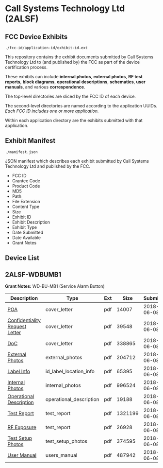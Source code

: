 # Call Systems Technology Ltd (2ALSF)
## FCC Device Exhibits

```
./fcc-id/application-id/exhibit-id.ext
```

This repository contains the exhibit documents submitted by Call Systems Technology Ltd to (and published by) the FCC as part of the device certification process.

These exhibits can include **internal photos**, **external photos**, **RF test reports**, **block diagrams**, **operational descriptions**, **schematics**, **user manuals**, and various **correspondence**.

The top-level directories are sliced by the FCC ID of each device.

The second-level directories are named according to the application UUIDs. *Each FCC ID includes one or more application.*

Within each application directory are the exhibits submitted with that application. 

## Exhibit Manifest

```
./manifest.json
```

JSON manifest which describes each exhibit submitted by Call Systems Technology Ltd and published by the FCC.

- FCC ID
- Grantee Code
- Product Code
- MD5
- Path
- File Extension
- Content Type
- Size
- Exhibit ID
- Exhibit Description
- Exhibit Type
- Date Submitted
- Date Available
- Grant Notes

## Device List
## 2ALSF-WDBUMB1
**Grant Notes:** WD-BU-MB1 (Service Alarm Button)

| Description | Type | Ext | Size | Submitted | Available |
| ----------- | ---- | --- | ---- | --------- | --------- |
| [POA](2ALSF-WDBUMB1/c8f9e4f7deaf82d2480042d514b7d184/3881422.pdf) | cover_letter | pdf | 14007 | 2018-06-08 | 2018-06-08 |
| [Confidentiality Request Letter](2ALSF-WDBUMB1/c8f9e4f7deaf82d2480042d514b7d184/3881423.pdf) | cover_letter | pdf | 39548 | 2018-06-08 | 2018-06-08 |
| [DoC](2ALSF-WDBUMB1/c8f9e4f7deaf82d2480042d514b7d184/3881427.pdf) | cover_letter | pdf | 338865 | 2018-06-08 | 2018-06-08 |
| [External Photos](2ALSF-WDBUMB1/c8f9e4f7deaf82d2480042d514b7d184/3881431.pdf) | external_photos | pdf | 204712 | 2018-06-08 | 2018-12-05 |
| [Label Info](2ALSF-WDBUMB1/c8f9e4f7deaf82d2480042d514b7d184/3881425.pdf) | id_label_location_info | pdf | 65395 | 2018-06-08 | 2018-06-08 |
| [Internal Photos](2ALSF-WDBUMB1/c8f9e4f7deaf82d2480042d514b7d184/3881432.pdf) | internal_photos | pdf | 996524 | 2018-06-08 | 2018-12-05 |
| [Operational Description](2ALSF-WDBUMB1/c8f9e4f7deaf82d2480042d514b7d184/3881424.pdf) | operational_description | pdf | 19188 | 2018-06-08 | 2018-06-08 |
| [Test Report](2ALSF-WDBUMB1/c8f9e4f7deaf82d2480042d514b7d184/3881426.pdf) | test_report | pdf | 1321199 | 2018-06-08 | 2018-06-08 |
| [RF Exposure](2ALSF-WDBUMB1/c8f9e4f7deaf82d2480042d514b7d184/3881428.pdf) | test_report | pdf | 26928 | 2018-06-08 | 2018-06-08 |
| [Test Setup Photos](2ALSF-WDBUMB1/c8f9e4f7deaf82d2480042d514b7d184/3881430.pdf) | test_setup_photos | pdf | 374595 | 2018-06-08 | 2018-12-05 |
| [User Manual](2ALSF-WDBUMB1/c8f9e4f7deaf82d2480042d514b7d184/3881429.pdf) | users_manual | pdf | 487942 | 2018-06-08 | 2018-12-05 |

